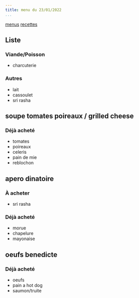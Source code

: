 ```yaml
---
title: menu du 23/01/2022
...
```


[menus](/menu.html)
[recettes](/recipe.html)

## Liste
### Viande/Poisson
- charcuterie
### Autres
- lait
- cassoulet
- sri rasha

## soupe tomates poireaux / grilled cheese
### Déjà acheté 
- tomates
- poireaux
- celeris
- pain de mie
- reblochon

## apero dinatoire
### À acheter
- sri rasha
### Déjà acheté 
- morue
- chapelure
- mayonaise

## oeufs benedicte
### Déjà acheté 
- oeufs
- pain a hot dog
- saumon/truite
